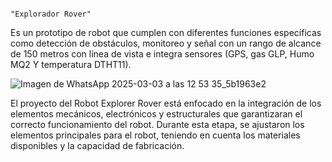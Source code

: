                                                                 "Explorador Rover"   
                                                                
Es un prototipo de robot que cumplen con diferentes funciones específicas como detección de obstáculos, monitoreo y señal con un rango de alcance de 150 metros con línea de vista e integra sensores (GPS, gas GLP, Humo MQ2 Y temperatura DTHT11). 
                                            
![Imagen de WhatsApp 2025-03-03 a las 12 53 35_5b1963e2](https://github.com/user-attachments/assets/e460edfd-76af-44df-845a-937c579471d7)

El proyecto del Robot Explorer Rover está enfocado en la integración de los elementos mecánicos, electrónicos y estructurales que garantizaran el correcto funcionamiento del robot. Durante esta etapa, se ajustaron los elementos principales para el robot, teniendo en cuenta los materiales disponibles y la capacidad de fabricación.

